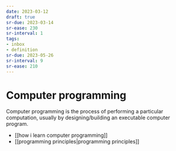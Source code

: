 ```yaml
---
date: 2023-03-12
draft: true
sr-due: 2023-03-14
sr-ease: 230
sr-interval: 1
tags:
- inbox
- definition
sr-due: 2023-05-26
sr-interval: 9
sr-ease: 210
---
```


# Computer programming

Computer programming is the process of performing a particular computation,
usually by designing/building an executable computer program.

- [[how i learn computer programming]]
- [[programming principles|programming principles]]

